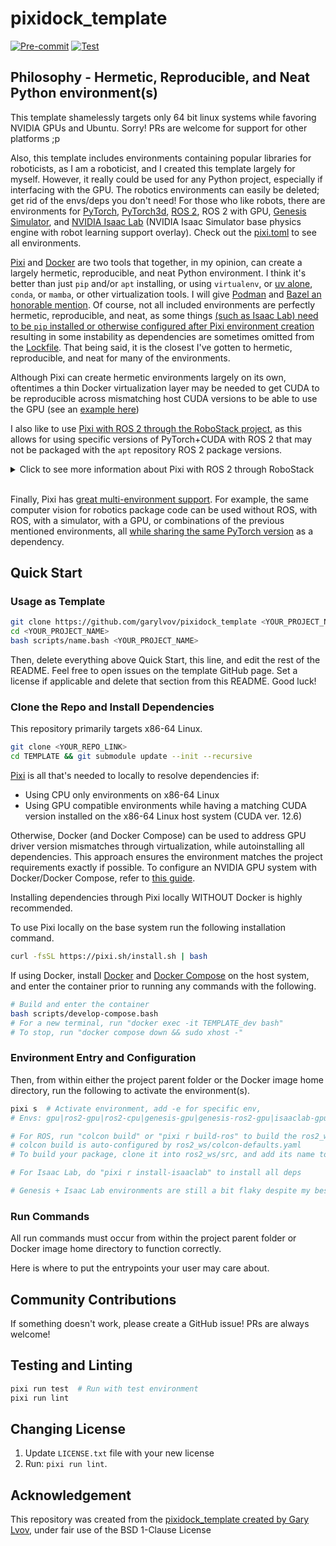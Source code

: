 # pixidock_template

[![Pre-commit](https://github.com/garylvov/pixidock_template/actions/workflows/pre-commit.yaml/badge.svg)](https://github.com/garylvov/pixidock_template/actions/workflows/pre-commit.yaml) [![Test](https://github.com/garylvov/pixidock_template/actions/workflows/test.yaml/badge.svg)](https://github.com/garylvov/pixidock_template/actions/workflows/test.yaml)

## Philosophy - Hermetic,  Reproducible, and Neat Python environment(s)

This template shamelessly targets only 64 bit linux systems while favoring NVIDIA GPUs and Ubuntu. Sorry! PRs are welcome for support for other platforms ;p

Also, this template includes environments containing popular libraries for roboticists, as I am a roboticist, and I created this template largely for myself. However, it really could be used
for any Python project, especially if interfacing with the GPU. The robotics environments can easily be deleted; get rid of the envs/deps you don't need!
For those who like robots, there are environments for [PyTorch](https://pytorch.org/), [PyTorch3d](https://pytorch3d.org/), [ROS 2](https://www.ros.org/), ROS 2 with GPU, [Genesis Simulator](https://genesis-world.readthedocs.io/en/latest/), and [NVIDIA Isaac Lab](https://isaac-sim.github.io/IsaacLab/main/index.html) (NVIDIA Isaac Simulator base physics engine with robot learning support overlay).
Check out the [pixi.toml](pixi.toml) to see all environments.

[Pixi](https://pixi.sh/latest/) and [Docker](https://www.docker.com/) are two tools that together, in my opinion, can create a largely hermetic,  reproducible, and neat Python environment.
I think it's better than just ```pip``` and/or ```apt```  installing, or using ```virtualenv```, or [uv alone](https://docs.astral.sh/uv/#installation), ```conda```, or ```mamba```, or other virtualization tools.
I will give [Podman](https://podman.io/) and [Bazel an honorable mention](https://github.com/RobotLocomotion/drake-ros/tree/main/bazel_ros2_rules/ros2#alternatives).
Of course, not all included environments are perfectly hermetic, reproducible, and neat, as some things [(such as Isaac Lab) need to be ```pip``` installed or otherwise configured after Pixi environment creation](scripts/install-isaaclab.bash) resulting in some instability as dependencies are sometimes omitted from the [Lockfile](pixi.lock). That being said, it is the closest I've gotten to hermetic, reproducible, and neat for many of the environments.

Although Pixi can create hermetic environments largely on its own, oftentimes a thin Docker virtualization layer may be needed to get CUDA to be reproducible across mismatching host CUDA versions to be able to use the GPU (see an [example here](https://github.com/yuliangguo/depth_any_camera/pull/5))

I also like to use [Pixi with ROS 2 through the RoboStack project](https://robostack.github.io/GettingStarted.html#__tabbed_1_2), as this allows for using specific versions of PyTorch+CUDA with ROS 2 that may not be packaged with the ```apt``` repository ROS 2 package versions.

<details>
    <summary> Click to see more information about Pixi with ROS 2 through RoboStack </summary>

For example, a certain ROS 2 <code>apt</code> library named <code>library A</code> may be compiled against a specific <code>libtorch</code> version A when packaged in <code>apt</code>,
while an interesting third-party machine library named <code>library B</code> may depend on <code>libtorch</code> version B.
In this case, what some users may do, is try to just to globally <code>pip install torch==version B</code>. However, this can lead to an <code>undefined symbol</code> problem when trying to use both <code>library A</code> and <code>library B</code> together as  <code>library A</code> was compiled against <code>libtorch</code> version A.
Using RoboStack with ROS, allows to try to find a version of ```library A``` that depends on ```library B``` to avoid this sort of incompatibility issue.
It also increases reproducibility as well with versioned lockfiles for ROS packages.
<br>

In some cases, certain packages/libraries may not be compatible out of the box with RoboStack.
In this case, there are a few good options on make the package/library compatible.

Option A: Help everybody by [adding the package/library to RoboStack](https://robostack.github.io/Contributing.html)

Option B: Help everybody by [opening an issue with a package request on RoboStack on your ROS distribution](https://github.com/RoboStack/ros-humble/issues/325)

Option C: Building the library within a ROS workspace with RoboStack

The desired library may not be available on the RoboStack package index, but it maybe can still be built as part of the ROS workspace.
Run <code>pixi r build-ros</code> to build the [synchros2](https://github.com/bdaiinstitute/ros_utilities/wiki) package from source in <code>ros2_ws</code> directory to see an example.
However, [be wary of relying on rosdep](https://github.com/huggingface/lerobot).

Option D: Running the library within Docker with it's own standalone version of ROS 2, that communicates through ROS 2 with this template package

In a time crunch, it may be useful to use an external library as-is without modifications.
In this case, I would advise running these libraries
in their own standalone docker container, using the ```network=host``` flag when starting the container, with ROS 2 installed from ```apt``` or built from source.
This way, the library within the container should hopefully still be able to communicate with this template's ROS despite originating messages from two different versions of ROS 2.
Be wary of ```ufw``` blocking the UDP packets; see how to [enable multicast](https://docs.ros.org/en/rolling/How-To-Guides/Installation-Troubleshooting.html).

</details>
<br>

Finally, Pixi has [great multi-environment support](https://pixi.sh/dev/tutorials/multi_environment/).
For example, the same computer vision for robotics package code can be used without ROS, with ROS, with a simulator, with a GPU, or combinations of the previous mentioned environments,
all [while sharing the same PyTorch version](pixi.toml) as a dependency.

## Quick Start

### Usage as Template

```bash
git clone https://github.com/garylvov/pixidock_template <YOUR_PROJECT_NAME>
cd <YOUR_PROJECT_NAME>
bash scripts/name.bash <YOUR_PROJECT_NAME>
```

Then, delete everything above Quick Start, this line, and edit the rest of the README.
Feel free to open issues on the template GitHub page.
Set a license if applicable and delete that section from this README.
Good luck!


### Clone the Repo and Install Dependencies

This repository primarily targets x86-64 Linux.

```bash
git clone <YOUR_REPO_LINK>
cd TEMPLATE && git submodule update --init --recursive
```

[Pixi](https://pixi.sh/latest/) is all that's needed to locally to resolve dependencies if:
- Using CPU only environments on x86-64 Linux
- Using GPU compatible environments while having a matching CUDA version installed on the x86-64 Linux host system (CUDA ver. 12.6)

Otherwise, Docker (and Docker Compose) can be used to address GPU driver version mismatches through virtualization, while autoinstalling all dependencies.
This approach ensures the environment matches the project requirements exactly if possible.
To configure an NVIDIA GPU system with Docker/Docker Compose, refer to [this guide](https://github.com/garylvov/dev_env/tree/main/setup_scripts/nvidia).

Installing dependencies through Pixi locally WITHOUT Docker is highly recommended.

To use Pixi locally on the base system run the following installation command.

```bash
curl -fsSL https://pixi.sh/install.sh | bash
```

If using Docker, install [Docker](https://docs.docker.com/engine/install/ubuntu/#install-using-the-repository) and [Docker Compose](https://docs.docker.com/compose/install/linux/#install-using-the-repository) on the host system, and enter the container prior to running any commands with the following.

```bash
# Build and enter the container
bash scripts/develop-compose.bash
# For a new terminal, run "docker exec -it TEMPLATE_dev bash"
# To stop, run "docker compose down && sudo xhost -"
```

### Environment Entry and Configuration


Then, from within either the project parent folder or the Docker image home directory, run the following
to activate the environment(s).

```bash
pixi s  # Activate environment, add -e for specific env,
# Envs: gpu|ros2-gpu|ros2-cpu|genesis-gpu|genesis-ros2-gpu|isaaclab-gpu|isaaclab-ros2-gpu

# For ROS, run "colcon build" or "pixi r build-ros" to build the ros2_ws
# colcon build is auto-configured by ros2_ws/colcon-defaults.yaml
# To build your package, clone it into ros2_ws/src, and add its name to the colcon-defaults.yaml

# For Isaac Lab, do "pixi r install-isaaclab" to install all deps

# Genesis + Isaac Lab environments are still a bit flaky despite my best efforts ;(
```

### Run Commands

All run commands must occur from within the project parent folder or Docker image home directory to function correctly.

Here is where to put the entrypoints your user may care about.

## Community Contributions

If something doesn't work, please create a GitHub issue!
PRs are always welcome!

## Testing and Linting

```bash
pixi run test  # Run with test environment
pixi run lint
```

## Changing License

1. Update `LICENSE.txt` file with your new license
3. Run: `pixi run lint`.

## Acknowledgement

This repository was created from the [pixidock_template created by Gary Lvov](https://github.com/garylvov/pixidock_template), under fair use of the BSD 1-Clause License
